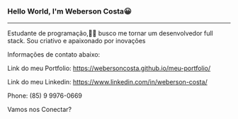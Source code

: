 ### Hello World, I'm Weberson Costa😀  
---
Estudante de programação,🧑‍🎓 busco me tornar um desenvolvedor full stack. Sou criativo e apaixonado por inovações

Informações de contato abaixo:

Link do meu Portfolio: https://webersoncosta.github.io/meu-portfolio/

Link do meu Linkedin: https://www.linkedin.com/in/weberson-costa/

Phone: (85) 9 9976-0669

Vamos nos Conectar?
